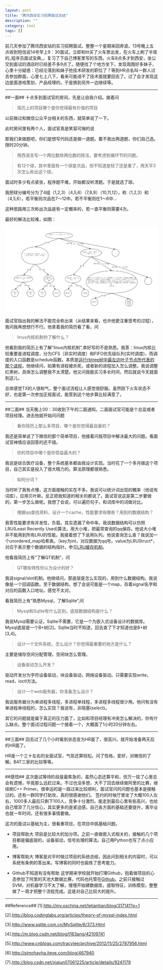 ```yaml
---
layout: post
title: "腾讯西安实习招聘面试总结"
description: ""
category: tool
tags: []
---
```


前几天参加了腾讯西安站的实习招聘面试，整整一个星期来回奔波。13号晚上五点收到短信说14号早上9：30面试，立即和ltt买了火车票出发，在火车上刷了半夜的_程序员面试宝典_，复习了下自己博客里写的东西。火车8点多才到西安，坐公交到面试的酒店时已经差不多9点了。随便找了个地方坐下，发现周围好多妹子，心里十分疑惑：已经沦落到和妹子抢技术研发的职位了？等到HR点名叫一群人过去参加群面，心里七上八下，看来可能进不了技术面就要回去了。过了会才发现这边是面游戏策划，产品经理的。于是换到另外一边继续等。

-----------------------------------------------------------------------

##一面##
十点多到面试官的房间，先是让自我介绍。接着问

> 简历上的项目哪个是你觉得最有价值的项目

以前做过和微信公众平台相关的东西，就简单说了一下。

此时房间里有两个人，面试官真是笑容可掬的说

那我们来做题吧，你们是想写代码还是做一道题。要不我出两道题，你们自己选。限时20分钟。

> 用西语言写一个两位数除两位数的除法，要考虑到循环节的问题。

> 有12个球，其中里面有一个球是次品，但不知道是轻了还是重了，用天平3次怎么称出这个球。

面试时多少有点紧张，程序题不难，开始都没听清题。于是就选了球。

我把球分编号分为了4组（1,2,3）（4,5,6）（7,8,9）（10,11,12），称（1,2,3）和（4,5,6），若平衡则次品在7～12中。若不平衡则在1～6中...

这种思路用三次称出次品是有一定概率的，若一直平衡则需要4次。

最好的解法比较难，如图：

![图片](/assets/images/tecentjob1.png)

面试官指出我的解法不能完全称出来（从结果来看，也许他更注重思考的过程），我问我再想想行不行。他拿着我的简历看了看，问

> linux内核机制你了解什么？

他看到我的简历上有了解“linux内核机制”,幸好写的不是熟悉。我答：linux内核比较重要是进程调度，分为CFS（非实时调度）和FIFO优先级队列(实时调度)，而调度的入口函数是schedule函数。本质是[运行rbtree树中最左边叶子节点所代表的那个进程](http://tuzhii.com/2014/06/29/schedule/)。他继续问，如果有进程被杀死，或者新的进程加入怎么调整。我说调整红黑树，具体怎么调整我不太清楚。他又问我能实习多长时间，然后就说今天就面到这儿。

总体感觉TX的人很和气，整个面试流程让人感觉很舒服。虽然刚下火车状态不好，也是第一次参加正规面试，能答到这个地步算比较满意了。

---------------------------------------------------------------------------

##二面##
当天晚上00：30收到下午的二面通知。二面面试官可能是个总监或者项目经理。进去他就开始问问题

> 看你简历上那么多项目，哪个是你觉得最自豪的？

我还是简单说了下微信的那个简单项目，他接着问我项目中解决最大的问题。看面试官神情应该回答的还不错。

> 你的项目中哪个是你受益最大的？

我说是综合医疗设备，整个系统基本都由我设计实现。当时花了一个多月做这个项目，自己其实是投入了很大精力的。算法原理都很熟悉。

> 如何分词？

当时听了我有点懵，这方面接触的实在不多。我说可以统计词出现的概率（他说有词库），应用贝叶斯。反正把我知道的相关的都说了。面试官说这是第二步要做的，第一步怎么做呢。我想了会说，可以遍历句子，和词库中的词做对比。

> 根据qq查找资料，设计一个cache，性能要求有哪些？用到的数据结构？

我答性能要求有并发性，负载。其实遗漏了命中率。我说数据结构可以仿照LRU(Least Recently Used)算法，用大小堆，把最常查询的qq保存。他说大小堆并不能用到所有LRU的性能。我接着想了下说用队列。他说查询怎么查？我说加一个unordered_map哈希表。（key为int，对应数据为qq号。value为LRUStruct*，对应于表示整个数据的结构指针。参见[LRU缓存机制](http://tuzhii.com/2014/11/20/RCU/)。

他看我简历上有“了解QT机制”，问

> QT哪些特性你认为设计的好？

我说signal/slot机制。他继续问，那底层是怎么实现的，用到什么数据结构。我说像是一个回调函数。至于数据结构，想了会说可能是一个map，存着signal名字和对应的函数入口地址。感觉不太对。

看我简历上有“熟悉Mysql，了解Sqlite”,问

> Mysql和Sqlite有什么区别，底层数据结构是什么？

我说Mysql需要认证，Sqlite不需要，它是一个为嵌入式设备设计的数据库。Mysql底层是一个B+树[2]。Sqlite当时不知道，回去查了下才知道也是B+树[3,4]。

> 设计一个文件系统，怎么设计？你觉得最重要的地方是什么？

主要是储存空间分配管理，空闲块怎么管理。

> 设备驱动怎么开发？

驱动开发分为字符设备驱动，块设备驱动，网络设备驱动。只需要实现write，read，ioctl方法。

> 设计一个web服务器，你准备怎么设计？

我说服务器分为单进程多线程，多进程单线程，多进程多线程很少用。他问有没有单进程单线程的，怎么实现？我说有，非阻塞(select)。

其它的问题就是属于真正的压力面了，比如和项目经理有冲突怎么解决的，你有什么缺点。整个面试过程问题一个接着一个，大概面了1小时20分钟左右。

-----------------------------------------------------------------

##三面##
回去过了几个小时看到状态变为HR面了，很高兴。就开始准备两天后的HR面了。

HR是一个三十左右的女面试官，气氛还算轻松。问了性格，爱好，对微信的了解。BAT三家的比较等等。

-----------------------------------------------------------------

##感悟##
这次面试等待阶段是最焦急的，虽然心态还算平和，但万一挂了心里总会有遗憾，毕竟那么远赶过来。不过也没多想，大不了回去继续做阿里的比赛，继续刷C++ Primer。很幸运的是一路过来比较顺利，面试官问的问题也基本是接触过的。还有一群同学打助攻，真的很感谢他们。
签约的时候厅里坐了大概100人左右，1000多人最后只剩下100人，竞争十分激烈。能走到最后心里有些高兴，也给自己增添了几分信心，其实更多的是紧迫感。自己各方面的基础还要提升，离毕业也就一年时间，还有很多事情要做。

这次的面试以基础为主，很看重项目，在项目中挑基础问题。

+ 项目帮助大
项目是比较大的加分项。之前一直做嵌入式相关的，接触的几个项目都是偏底层的，设备驱动，信号处理的算法。自己用Python也写了点小应用。

+ 博客帮助大
博客是对平时做过项目的系统总结，因此问到相关的内容时，可以系统有条例的答出来。写博客的同时也锻炼了思考能力。

+ Github不知道有没有帮助
这学期来学校就开始打理Github，抱着做项目的心态参加了阿里的天池大数据比赛，代码也托管在[Github](https://github.com/Huangtuzhi/AlibabaRecommand)。之前只接触过SVM，对机器学习不太了解，慢慢开始建数据库，提取特征，训练模型。整整做了一周才把整个流程完成。这是对自己比较大的提升。

-----------------------------------------------------------------

##Reference##
[1].http://my.oschina.net/letiantian/blog/317141?p=1

[2].http://blog.codinglabs.org/articles/theory-of-mysql-index.html

[3].http://www.sqlite.com.cn/MySqlite/6/373.Html

[4].http://m.blog.csdn.net/blog/t163ang/42109741

[5].http://www.cnblogs.com/tracylee/archive/2012/11/25/2787956.html

[6].http://simohayha.iteye.com/blog/467940

[7].http://blog.csdn.net/xiajun07061225/article/details/9241179